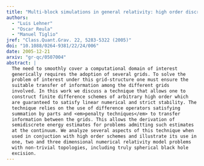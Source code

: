 ```yaml
---
title: "Multi-block simulations in general relativity: high order discretizations, numerical stability, and applications"
authors:
  - "Luis Lehner"
  - "Oscar Reula"
  - "Manuel Tiglio"
jref: "Class.Quant.Grav. 22, 5283-5322 (2005)"
doi: "10.1088/0264-9381/22/24/006"
date: 2005-12-21
arxiv: "gr-qc/0507004"
abstract: |
  The need to smoothly cover a computational domain of interest
  generically requires the adoption of several grids. To solve the
  problem of interest under this grid-structure one must ensure the
  suitable transfer of information among the different grids
  involved. In this work we discuss a technique that allows one to
  construct finite difference schemes of arbitrary high order which
  are guaranteed to satisfy linear numerical and strict stability. The
  technique relies on the use of difference operators satisfying
  summation by parts and <em>penalty techniques</em> to transfer
  information between the grids. This allows the derivation of
  semidiscrete energy estimates for problems admitting such estimates
  at the continuum. We analyze several aspects of this technique when
  used in conjuction with high order schemes and illustrate its use in
  one, two and three dimensional numerical relativity model problems
  with non-trivial topologies, including truly spherical black hole
  excision.
---
```

